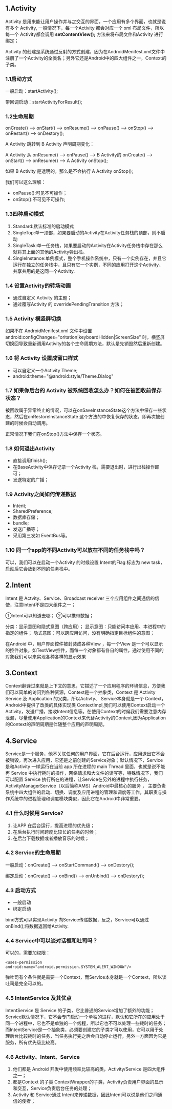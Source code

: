 
## 1.Activity

Activity 是用来能让用户操作并与之交互的界面，一个应用有多个界面，也就是说有多个 Activity,
一般情况下，每一个Activity 都会对应一个 xml 布局文件，所以每一个 Activity都会调用 **setContentView();** 方法来将布局文件和Activity 进行绑定；

Activity 的创建是系统通过反射的方式创建，因为在AndroidMenifest.xml文件中注册了一个Activity的全类名；另外它还是Android中的四大组件之一，Context的子类。

### 1.1启动方式

一般启动：startActivity();

带回调启动：startActivityForResult();

### 1.2生命周期

onCreate() --> onStart() --> onResume() --> onPause() --> onStop() --> onRestart() --> onDestory();

A Activity 跳转到 B Activity 声明周期变化：

A Activity 从 onResume() --> onPause() -->  B Activity的 onCreate() --> onStart() --> onResume() --> A Activity onStop();

如果 B Activity 是透明的，那么是不会执行 A Activity onStop();

我们可以这么理解：

 - onPause():可见不可操作；
 - onStop():不可见不可操作;

### 1.3四种启动模式

1. Standard:默认标准的启动模式
2. SingleTop:单一顶部，如果要启动的Activity在Activity任务栈的顶部，则不启动
3. SingleTask:单一任务栈，如果要启动的Activity在Activity任务栈中存在那么就将其上面的其他的Activity弹出栈。
4. SingleInstance:单例模式，整个手机操作系统中，只有一个实例存在，并且它运行在独立的任务栈中，且只有它一个实例，不同的应用打开这个Activity，共享共用的是这同一个Activity.

### 1.4 设置Activity的转场动画

- 通过自定义 Activity 的主题；
- 通过覆写Activity 的 overridePendingTransition 方法；

### 1.5 Activity 横竖屏切换

如果不在 AndroidMenifest.xml 文件中设置 android:configChanges="oritation|keyboardHidden|ScreenSize" 时，横竖屏切换回导致重新调用Activity的各个生命周期方法，默认是先销毁然后重新创建。

### 1.6 将 Activity 设置成窗口样式

 - 可以自定义一个Activity Theme;
 - android:theme="@android:style/Theme.Dialog"

### 1.7 如果你后台的 Activity 被系统回收怎么办？如何在被回收前保存状态？

被回收属于异常终止的情况，可以在onSaveInstanceState这个方法中保存一些状态，然后在onRestoreInstanceState 这个方法的中恢复保存的状态，即再次被创建的时候会自动调用。

正常情况下我们在onStop()方法中保存一个状态。

### 1.8 如何退出Activity

- 直接调用finish();
- 在BaseActivity中保存记录一个Activity 栈，需要退出时，进行出栈操作即可；
- 发送特定的广播；

### 1.9 Activity之间如何传递数据

- Intent;
- SharedPreference;
- 数据库存储；
- bundle;
- 发送广播等；
- 采用第三发如 EventBus等。

### 1.10 同一个app的不同Activity可以放在不同的任务栈中吗？

可以，我们可以在启动一个Activity 的时候设置 Intent的Flag 标志为 new task，启动后它会放到不同的任务栈中。

## 2.Intent

Intent 是 Actvity、Service、Broadcast receiver 三个应用组件之间通信的信使，注意Intent不是四大组件之一；

①Intent可以知道去哪；
②可以携带数据；

分类：显示意图和隐式意图（跨应用）； 
显示意图：只能访问本应用、本进程中的指定的组件；
隐式意图：可以跨应用访问，没有明确指定目标组件的意图；


在Android 中，用户界面控件被封装成各种View ，每一个View 是一个可以显示的控件对象，如TextView控件，而每一个对象都有各自的属性，通过使用不同的对象我们可以来实现各种各样的显示效果

## 3.Context

Context翻译过来就是上下文的意思，它描述了一个应用程序的环境信息，方便我们可以简单的访问到各种资源，Context是一个抽象类，Context 是 Activity Service 及 Application 的父类，所以Activty、 Service本身就是一个 Context，Android中提供了改类的具体实现类 ContextImpl,我们可以使用Context启动一个Activity，发送广播，接收Intent信息等。在使用Context的时候我们需要注意内存泄漏，尽量使用Application的Context来代替Activity的Context,因为Application的Context的声明周期是伴随整个应用的声明周期。

## 4.Service

Service是一个服务，他不关联任何的用户界面，它在后台运行，应用退出它不会被销毁，再次进入应用，它还是之前创建的Service对象；默认情况下，Service是和Activity 一样运行在当前 app 所在进程的 main Thread 里面，也就是说不能再 Service 中执行耗时的操作，网络请求和大文件的读写等，特殊情况下，我们可以配置 Service 执行所在的进程，让Service在另外的进程中执行任务，ActivityManagerService（以后简称AMS）Android中最核心的服务 ， 主要负责系统中四大组件的启动、切换、调度及应用进程的管理和调度等工作，其职责与操作系统中的进程管理和调度模块类似，因此它在Android中非常重要。

### 4.1 什么时候用 Service?

1. 让APP 在后台运行，提高进程的优先级；
2. 在后台执行时间跨度比较长的任务的时候；
3. 在后台下载数据或者播放音乐的时候；

### 4.2 Service的生命周期

一般启动：onCreate() --> onStartCommand() --> onDestory();

绑定启动：onCreate() --> onBind() --> onUnbind() --> onDestory();

### 4.3 启动方式

 - 一般启动
 - 绑定启动

bind方式可以实现Activity 向Service传递数据，反之，Service可以通过onBind();将数据返回给Activity.

### 4.4 Service中可以谈对话框和吐司吗？

可以的，需要加权限：

```
<uses-permission android:name="android.permission.SYSTEM_ALERT_WINDOW"/>
```

弹吐司有个条件就是需要一个Context，而Service本身就是一个Context，所以谈吐司是完全可以的。

### 4.5 IntentService 及其优点

IntentService 是 Service 的子类，它比普通的Service增加了额外的功能；Service默认情况下，它不会专门启动一个单独的进程，默认和它所在的应用处于同一个进程中，它也不是单独的一个线程，所以它也不可以处理一些耗时的任务；而IntentService是一个抽象类，必须要创建它的子类才可以使用，它可以用于处理后台比较耗时的任务，当任务执行完之后会自动停止运行，另外一方面因为它是服务，所有优先级比较高。

### 4.6 Activity、Intent、Service

1. 他们都是 Android 开发中使用频率比较高的类，Activity/Service 是四大组件之一；
2. 都是Context 的子类 ContextWrapper的子类，Activity负责用户界面的显示和交互，Service负责后台任务的处理；
3. Activity 和 Service通过 Intent来传递数据，因此Intent可以说是他们之间通信的使者；




